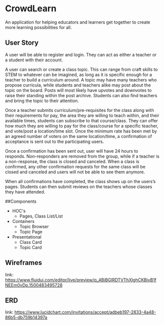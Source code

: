 # CrowdLearn

An application for helping educators and learners get together to create more learning possibilities for all.

## User Story

A user will be able to register and login. They can act as either a teacher or a student with their account.

A user can search or create a class topic. This can range from craft skills to STEM to whatever can be imagined, as long as it is specific enough for a teacher to build a curriculum around.
A topic may have many teachers who propose curricula, while students and teachers alike may post about the topic on the board. Posts will most likely have upvotes and downvotes to raise their standing within the post archive. Students can also find teachers and bring the topic to their attention.

Once a teacher submits curriculum/pre-requisites for the class along with their requirements for pay, the area they are willing to teach within, and their available times, students can subscribe to that course/class. They can offer how much they are willing to pay for the class/course for a specific teacher, and vote/post a location/time slot. Once the minimum rate has been met by an agreed number of voters on the same location/time, a confirmation of acceptance is sent out to the participating users.


Once a confirmation has been sent out, user will have 24 hours to responds. Non-responders are removed from the group, while if a teacher is a non-response, the class is closed and canceled. When a class is confirmed, any other confirmation requests for the same class will be closed and canceled and users will not be able to see them anymore.


When all confirmations have completed, the class shows up on the users’s pages. Students can then submit reviews on the teachers whose classes they have attended.

##Components
- HOC's
  - Pages, Class List/List
- Containers
  - Topic Browser
  - Topic Page
- Presentational
  - Class Card
  - Topic Card



## Wireframes
link: https://www.fluidui.com/editor/live/preview/p_4BiBGlRDTVThXlghCKBivB1fNEEm0vDp.1500483495728

## ERD

link: https://www.lucidchart.com/invitations/accept/adbeb197-2833-4a48-86b5-db759b14397a
